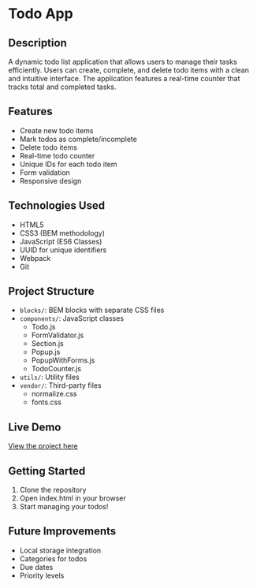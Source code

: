 # Todo App

## Description

A dynamic todo list application that allows users to manage their tasks efficiently. Users can create, complete, and delete todo items with a clean and intuitive interface. The application features a real-time counter that tracks total and completed tasks.

## Features

- Create new todo items
- Mark todos as complete/incomplete
- Delete todo items
- Real-time todo counter
- Unique IDs for each todo item
- Form validation
- Responsive design

## Technologies Used

- HTML5
- CSS3 (BEM methodology)
- JavaScript (ES6 Classes)
- UUID for unique identifiers
- Webpack
- Git

## Project Structure

- `blocks/`: BEM blocks with separate CSS files
- `components/`: JavaScript classes
  - Todo.js
  - FormValidator.js
  - Section.js
  - Popup.js
  - PopupWithForms.js
  - TodoCounter.js
- `utils/`: Utility files
- `vendor/`: Third-party files
  - normalize.css
  - fonts.css

## Live Demo

[View the project here](https://halilaybarr.github.io/se_project_todo-app/)

## Getting Started

1. Clone the repository
2. Open index.html in your browser
3. Start managing your todos!

## Future Improvements

- Local storage integration
- Categories for todos
- Due dates
- Priority levels
